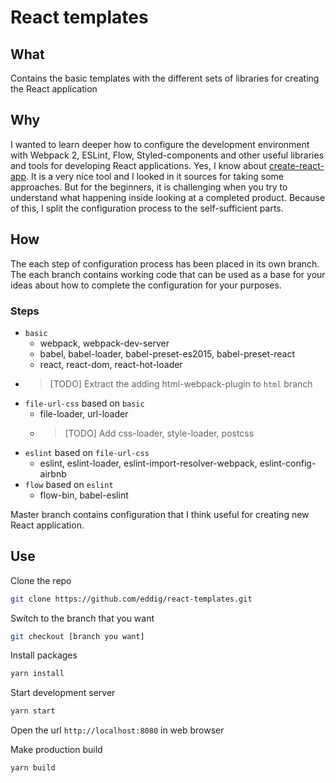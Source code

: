 # React templates
## What
Contains the basic templates with the different sets of libraries for creating the React application
## Why
I wanted to learn deeper how to configure the development environment with Webpack 2, ESLint, Flow, Styled-components and other useful libraries and tools for developing React applications. Yes, I know about [create-react-app](https://github.com/facebookincubator/create-react-app). It is a very nice tool and I looked in it sources for taking some approaches. But for the beginners, it is challenging when you try to understand what happening inside looking at a completed product. Because of this, I split the configuration process to the self-sufficient parts.
## How
The each step of configuration process has been placed in its own branch. The each branch contains working code that can be used as a base for your ideas about how to complete the configuration for your purposes.  
### Steps
- `basic`
  - webpack, webpack-dev-server
  - babel, babel-loader, babel-preset-es2015, babel-preset-react
  - react, react-dom, react-hot-loader
- > [TODO] Extract the adding html-webpack-plugin to `html` branch
- `file-url-css` based on `basic`
  - file-loader, url-loader
  - > [TODO] Add css-loader, style-loader, postcss
- `eslint` based on `file-url-css`
  - eslint, eslint-loader, eslint-import-resolver-webpack, eslint-config-airbnb
- `flow` based on `eslint`
  - flow-bin, babel-eslint  
  
  
Master branch contains configuration that I think useful for creating new React application.
## Use
Clone the repo
```bash
git clone https://github.com/eddig/react-templates.git
```
Switch to the branch that you want
```bash
git checkout [branch you want]
```
Install packages
```bash
yarn install
```
Start development server
```bash
yarn start
```
Open the url `http://localhost:8080` in web browser  

Make production build
```bash
yarn build
```
